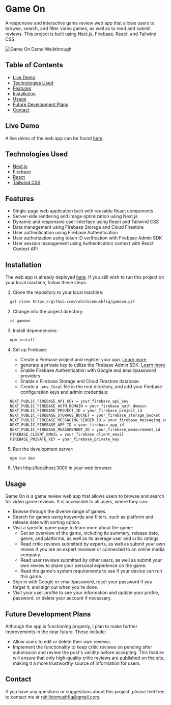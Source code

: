 # Game On

A responsive and interactive game review web app that allows users to browse, search, and filter video games, as well as to read and submit reviews. This project is built using Next.js, Firebase, React, and Tailwind CSS.

![Game On Demo Walkthrough](https://firebasestorage.googleapis.com/v0/b/gameon-game-database.appspot.com/o/userPhotos%2Freadme%2Fgameon_demo_walkthrough.gif?alt=media&token=3011c632-f7ca-4657-a47b-99a52a29a6b1)

## Table of Contents

- [Live Demo](#live-demo)
- [Technologies Used](#technologies-used)
- [Features](#features)
- [Installation](#installation)
- [Usage](#usage)
- [Future Development Plans](#future-development-plans)
- [Contact](#contact)

## Live Demo

A live demo of the web app can be found [here](https://gameon-rahilbinmushfiq.vercel.app/).

## Technologies Used

- [Next.js](https://nextjs.org/)
- [Firebase](https://firebase.google.com/)
- [React](https://react.dev/)
- [Tailwind CSS](https://tailwindcss.com/)

## Features

- Single-page web application built with reusable React components
- Server-side rendering and image optimization using Next.js
- Dynamic and responsive user interface using React and Tailwind CSS
- Data management using Firebase Storage and Cloud Firestore
- User authentication using Firebase Authentication
- User authorization using token ID verification with Firebase Admin SDK
- User session management using Authentication context with React Context API

## Installation

The web app is already deployed [here](https://gameon-rahilbinmushfiq.vercel.app/). If you still wish to run this project on your local machine, follow these steps:

1. Clone the repository to your local machine:

```bash
  git clone https://github.com/rahilbinmushfiq/gameon.git
```

2. Change into the project directory:

```bash
  cd gameon
```

3. Install dependencies:

```bash
  npm install
```

4. Set up Firebase:

   - Create a Firebase project and register your app. [Learn more](https://firebase.google.com/docs/web/setup#create-firebase-project-and-app)
   - generate a private key to utilize the Firebase Admin SDK. [Learn more](https://firebase.google.com/docs/admin/setup#initialize_the_sdk_in_non-google_environments)
   - Enable Firebase Authentication with Google and email/password providers.
   - Enable a Firebase Storage and Cloud Firestore database.
   - Create a `.env.local` file in the root directory, and add your Firebase configuration keys and admin credentials:

```bash
  NEXT_PUBLIC_FIREBASE_API_KEY = your_firebase_api_key
  NEXT_PUBLIC_FIREBASE_AUTH_DOMAIN = your_firebase_auth_domain
  NEXT_PUBLIC_FIREBASE_PROJECT_ID = your_firebase_project_id
  NEXT_PUBLIC_FIREBASE_STORAGE_BUCKET = your_firebase_storage_bucket
  NEXT_PUBLIC_FIREBASE_MESSAGING_SENDER_ID = your_firebase_messaging_sender_id
  NEXT_PUBLIC_FIREBASE_APP_ID = your_firebase_app_id
  NEXT_PUBLIC_FIREBASE_MEASUREMENT_ID = your_firebase_measurement_id
  FIREBASE_CLIENT_EMAIL = your_firebase_client_email
  FIREBASE_PRIVATE_KEY = your_firebase_private_key
```

5. Run the development server:

```bash
  npm run dev
```

6. Visit http://localhost:3000 in your web browser.

## Usage

Game On is a game review web app that allows users to browse and search for video game reviews. It is accessible to all users, where they can:

- Browse through the diverse range of games.
- Search for games using keywords and filters, such as platform and release date with sorting option.
- Visit a specific game page to learn more about the game:
  - Get an overview of the game, including its summary, release date, genre, and platforms, as well as its average user and critic ratings.
  - Read critic reviews submitted by experts, as well as submit your own review if you are an expert reviewer or connected to an online media company.
  - Read user reviews submitted by other users, as well as submit your own review to share your personal experience on the game.
  - Read the game's system requirements to see if your device can run this game.
- Sign in with Google or email/password, reset your password if you forget it, and sign out when you're done.
- Visit your user profile to see your information and update your profile, password, or delete your account if necessary.

## Future Development Plans

Although the app is functioning properly, I plan to make further improvements in the near future. These include:

- Allow users to edit or delete their own reviews.
- Implement the functionality to keep critic reviews on pending after submission and review the post's validity before accepting. This feature will ensure that only high-quality critic reviews are published on the site, making it a more trustworthy source of information for users.

## Contact

If you have any questions or suggestions about this project, please feel free to contact me at rahilbinmushfiq@gmail.com.
